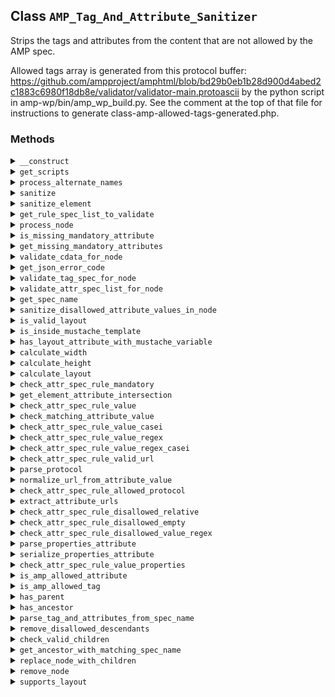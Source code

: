 ## Class `AMP_Tag_And_Attribute_Sanitizer`

Strips the tags and attributes from the content that are not allowed by the AMP spec.

Allowed tags array is generated from this protocol buffer:
     https://github.com/ampproject/amphtml/blob/bd29b0eb1b28d900d4abed2c1883c6980f18db8e/validator/validator-main.protoascii     by the python script in amp-wp/bin/amp_wp_build.py. See the comment at the top     of that file for instructions to generate class-amp-allowed-tags-generated.php.

### Methods
<details>
<summary><code>__construct</code></summary>

```php
public __construct( $dom, $args = array() )
```

AMP_Tag_And_Attribute_Sanitizer constructor.


</details>
<details>
<summary><code>get_scripts</code></summary>

```php
public get_scripts()
```

Return array of values that would be valid as an HTML `script` element.

Array keys are AMP element names and array values are their respective Javascript URLs from https://cdn.ampproject.org


</details>
<details>
<summary><code>process_alternate_names</code></summary>

```php
private process_alternate_names( $attr_spec_list )
```

Process alternative names in attribute spec list.


</details>
<details>
<summary><code>sanitize</code></summary>

```php
public sanitize()
```

Sanitize the elements from the HTML contained in this instance&#039;s Dom\Document.


</details>
<details>
<summary><code>sanitize_element</code></summary>

```php
private sanitize_element( \DOMElement $element )
```

Sanitize element.

Walk the DOM tree with depth first search (DFS) with post order traversal (LRN).


</details>
<details>
<summary><code>get_rule_spec_list_to_validate</code></summary>

```php
private get_rule_spec_list_to_validate( \DOMElement $node, $rule_spec )
```

Augment rule spec for validation.


</details>
<details>
<summary><code>process_node</code></summary>

```php
private process_node( \DOMElement $node )
```

Process a node by checking if an element and its attributes are valid, and removing them when invalid.

Attributes which are not valid are removed. Elements which are not allowed are also removed, including elements which miss mandatory attributes.


</details>
<details>
<summary><code>is_missing_mandatory_attribute</code></summary>

```php
public is_missing_mandatory_attribute( $attr_spec, \DOMElement $node )
```

Whether a node is missing a mandatory attribute.


</details>
<details>
<summary><code>get_missing_mandatory_attributes</code></summary>

```php
private get_missing_mandatory_attributes( $attr_spec, \DOMElement $node )
```

Get list of mandatory missing mandatory attributes.


</details>
<details>
<summary><code>validate_cdata_for_node</code></summary>

```php
private validate_cdata_for_node( \DOMElement $element, $cdata_spec )
```

Validate element for its CDATA.


</details>
<details>
<summary><code>get_json_error_code</code></summary>

```php
private get_json_error_code( $json_last_error )
```

Gets the JSON error code for the last error.


</details>
<details>
<summary><code>validate_tag_spec_for_node</code></summary>

```php
private validate_tag_spec_for_node( \DOMElement $node, $tag_spec )
```

Determines is a node is currently valid per its tag specification.

Checks to see if a node&#039;s placement with the DOM is be valid for the given tag_spec. If there are restrictions placed on the type of node that can be an immediate parent or an ancestor of this node, then make sure those restrictions are met.
 This method has no side effects. It should not sanitize the DOM. It is purely to see if the spec matches.


</details>
<details>
<summary><code>validate_attr_spec_list_for_node</code></summary>

```php
private validate_attr_spec_list_for_node( \DOMElement $node, $attr_spec_list )
```

Checks to see if a spec is potentially valid.

Checks the given node based on the attributes present in the node. This does not check every possible constraint imposed by the validator spec. It only performs the checks that are used to narrow down which set of attribute specs is most aligned with the given node. As of AMPHTML v1910161528000, the frequency of attribute spec constraints looks as follows:
  433: value  400: mandatory  222: value_casei  147: disallowed_value_regex  115: value_regex  101: value_url   77: dispatch_key   17: value_regex_casei   15: requires_extension   12: alternative_names    2: value_properties
 The constraints that should be the most likely to differentiate one tag spec from another are:
 - value - mandatory - value_casei
 For example, there are two &lt;amp-carousel&gt; tag specs, one that has a mandatory lightbox attribute and another that lacks the lightbox attribute altogether. If an &lt;amp-carousel&gt; has the lightbox attribute, then we can rule out the tag spec without the lightbox attribute via the mandatory constraint.
 Additionally, there are multiple &lt;amp-date-picker&gt; tag specs, each which vary by the value of the &#039;type&#039; attribute. By validating the type &#039;value&#039; and &#039;value_casei&#039; constraints here, we can narrow down the tag specs that should then be used to later validate and sanitize the element (in the sanitize_disallowed_attribute_values_in_node method).


</details>
<details>
<summary><code>get_spec_name</code></summary>

```php
private get_spec_name( \DOMElement $element, $tag_spec )
```

Get spec name for a given tag spec.


</details>
<details>
<summary><code>sanitize_disallowed_attribute_values_in_node</code></summary>

```php
private sanitize_disallowed_attribute_values_in_node( \DOMElement $node, $attr_spec_list )
```

Remove invalid AMP attributes values from $node that have been implicitly disallowed.

Allowed values are found $this-&gt;globally_allowed_attributes and in parameter $attr_spec_list


</details>
<details>
<summary><code>is_valid_layout</code></summary>

```php
private is_valid_layout( $tag_spec, $node )
```

Check the validity of the layout attributes for the given element.

This involves checking the layout, width, height and sizes attributes with AMP specific logic.


</details>
<details>
<summary><code>is_inside_mustache_template</code></summary>

```php
private is_inside_mustache_template( \DOMElement $node )
```

Whether the node is inside a mustache template.


</details>
<details>
<summary><code>has_layout_attribute_with_mustache_variable</code></summary>

```php
private has_layout_attribute_with_mustache_variable( \DOMElement $node )
```

Whether the node has a layout attribute with variable syntax, like {{foo}}.

This is important for whether to validate the layout of the node. Similar to the validation logic in the AMP validator.


</details>
<details>
<summary><code>calculate_width</code></summary>

```php
private calculate_width( $amp_layout_spec, $input_layout, CssLength $input_width )
```

Calculate the effective width from the input layout and input width.

This involves considering that some elements, such as amp-audio and amp-pixel, have natural dimensions (browser or implementation-specific defaults for width / height).
 Adapted from the `CalculateWidth` method found in `validator.js` from the `ampproject/amphtml` project on GitHub.


</details>
<details>
<summary><code>calculate_height</code></summary>

```php
private calculate_height( $amp_layout_spec, $input_layout, CssLength $input_height )
```

Calculate the effective height from input layout and input height.

Adapted from the `CalculateHeight` method found in `validator.js` from the `ampproject/amphtml` project on GitHub.


</details>
<details>
<summary><code>calculate_layout</code></summary>

```php
private calculate_layout( $layout_attr, CssLength $width, CssLength $height, $sizes_attr, $heights_attr )
```

Calculate the layout.

This depends on the width / height calculation above. It happens last because web designers often make fixed-sized mocks first and then the layout determines how things will change for different viewports / devices / etc.
 Adapted from the `CalculateLayout` method found in `validator.js` from the `ampproject/amphtml` project on GitHub.


</details>
<details>
<summary><code>check_attr_spec_rule_mandatory</code></summary>

```php
private check_attr_spec_rule_mandatory( \DOMElement $node, $attr_name, $attr_spec_rule )
```

Check if attribute is mandatory determine whether it exists in $node.

When checking for the given attribute it also checks valid alternates.


</details>
<details>
<summary><code>get_element_attribute_intersection</code></summary>

```php
private get_element_attribute_intersection( \DOMElement $element, $attribute_names )
```

Get the intersection of the element attributes with the supplied attributes.


</details>
<details>
<summary><code>check_attr_spec_rule_value</code></summary>

```php
private check_attr_spec_rule_value( \DOMElement $node, $attr_name, $attr_spec_rule )
```

Check if attribute has a value rule determine if its value is valid.

Checks for value validity by matches against valid values.


</details>
<details>
<summary><code>check_matching_attribute_value</code></summary>

```php
private check_matching_attribute_value( $attr_name, $attr_value, $spec_values )
```

Check that an attribute&#039;s value matches is given spec value.

This takes into account boolean attributes where value can match name (e.g. selected=&quot;selected&quot;).


</details>
<details>
<summary><code>check_attr_spec_rule_value_casei</code></summary>

```php
private check_attr_spec_rule_value_casei( \DOMElement $node, $attr_name, $attr_spec_rule )
```

Check if attribute has a value rule determine if its value matches ignoring case.


</details>
<details>
<summary><code>check_attr_spec_rule_value_regex</code></summary>

```php
private check_attr_spec_rule_value_regex( \DOMElement $node, $attr_name, $attr_spec_rule )
```

Check if attribute has a regex value rule determine if it matches.


</details>
<details>
<summary><code>check_attr_spec_rule_value_regex_casei</code></summary>

```php
private check_attr_spec_rule_value_regex_casei( \DOMElement $node, $attr_name, $attr_spec_rule )
```

Check if attribute has a case-insensitive regex value rule determine if it matches.


</details>
<details>
<summary><code>check_attr_spec_rule_valid_url</code></summary>

```php
private check_attr_spec_rule_valid_url( \DOMElement $node, $attr_name, $attr_spec_rule )
```

Check if attribute has a valid host value


</details>
<details>
<summary><code>parse_protocol</code></summary>

```php
private parse_protocol( $url )
```

Parse protocol from URL.

This may not be a valid protocol (scheme), but it will be where the protocol should be in the URL.


</details>
<details>
<summary><code>normalize_url_from_attribute_value</code></summary>

```php
private normalize_url_from_attribute_value( $url )
```

Normalize a URL that appeared as a tag attribute.


</details>
<details>
<summary><code>check_attr_spec_rule_allowed_protocol</code></summary>

```php
private check_attr_spec_rule_allowed_protocol( \DOMElement $node, $attr_name, $attr_spec_rule )
```

Check if attribute has a protocol value rule determine if it matches.


</details>
<details>
<summary><code>extract_attribute_urls</code></summary>

```php
private extract_attribute_urls( \DOMAttr $attribute_node, $spec_attr_name = null )
```

Extract URLs from attribute.


</details>
<details>
<summary><code>check_attr_spec_rule_disallowed_relative</code></summary>

```php
private check_attr_spec_rule_disallowed_relative( \DOMElement $node, $attr_name, $attr_spec_rule )
```

Check if attribute has disallowed relative URL value according to rule spec.


</details>
<details>
<summary><code>check_attr_spec_rule_disallowed_empty</code></summary>

```php
private check_attr_spec_rule_disallowed_empty( \DOMElement $node, $attr_name, $attr_spec_rule )
```

Check if attribute has disallowed empty value rule determine if value is empty.


</details>
<details>
<summary><code>check_attr_spec_rule_disallowed_value_regex</code></summary>

```php
private check_attr_spec_rule_disallowed_value_regex( \DOMElement $node, $attr_name, $attr_spec_rule )
```

Check if attribute has disallowed value via regex match and determine if value matches.


</details>
<details>
<summary><code>parse_properties_attribute</code></summary>

```php
private parse_properties_attribute( $value )
```

Parse properties attribute (e.g. meta viewport).


</details>
<details>
<summary><code>serialize_properties_attribute</code></summary>

```php
private serialize_properties_attribute( $properties )
```

Serialize properties attribute (e.g. meta viewport).


</details>
<details>
<summary><code>check_attr_spec_rule_value_properties</code></summary>

```php
private check_attr_spec_rule_value_properties( \DOMElement $node, $attr_name, $attr_spec_rule )
```

Check if attribute has valid properties.


</details>
<details>
<summary><code>is_amp_allowed_attribute</code></summary>

```php
private is_amp_allowed_attribute( \DOMAttr $attr_node, $attr_spec_list )
```

Determine if the supplied attribute name is allowed for AMP.


</details>
<details>
<summary><code>is_amp_allowed_tag</code></summary>

```php
private is_amp_allowed_tag( \DOMElement $node )
```

Determine if the supplied $node&#039;s HTML tag is allowed for AMP.


</details>
<details>
<summary><code>has_parent</code></summary>

```php
private has_parent( \DOMElement $node, $parent_spec_name )
```

Determine if the supplied $node has a parent with the specified spec name.


</details>
<details>
<summary><code>has_ancestor</code></summary>

```php
private has_ancestor( \DOMElement $node, $ancestor_tag_spec_name )
```

Determine if the supplied $node has an ancestor with the specified tag name.


</details>
<details>
<summary><code>parse_tag_and_attributes_from_spec_name</code></summary>

```php
private parse_tag_and_attributes_from_spec_name( $spec_name )
```

Parse tag name and attributes from spec name.

Given a spec name like &#039;form [method=post]&#039;, extract the tag name &#039;form&#039; and the attributes.


</details>
<details>
<summary><code>remove_disallowed_descendants</code></summary>

```php
private remove_disallowed_descendants( \DOMElement $node, $allowed_descendants, $spec_name )
```

Loop through node&#039;s descendants and remove the ones that are not in the allowlist.


</details>
<details>
<summary><code>check_valid_children</code></summary>

```php
private check_valid_children( \DOMElement $node, $child_tags )
```

Check whether the node validates the constraints for children.


</details>
<details>
<summary><code>get_ancestor_with_matching_spec_name</code></summary>

```php
private get_ancestor_with_matching_spec_name( \DOMElement $node, $ancestor_spec_name )
```

Get the first ancestor node matching the specified tag name for the supplied $node.


</details>
<details>
<summary><code>replace_node_with_children</code></summary>

```php
private replace_node_with_children( \DOMElement $node )
```

Replaces the given node with it&#039;s child nodes, if any

Also adds them to the stack for processing by the sanitize() function.


</details>
<details>
<summary><code>remove_node</code></summary>

```php
private remove_node( \DOMElement $node )
```

Removes a node from its parent node.

If removing the node makes the parent node empty, then it will remove the parent too. It will Continue until a non-empty parent or the &#039;body&#039; element is reached.


</details>
<details>
<summary><code>supports_layout</code></summary>

```php
private supports_layout( $tag_spec, $layout, $fallback = false )
```

Check whether a given tag spec supports a layout.


</details>
